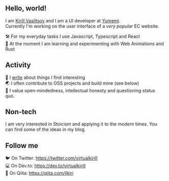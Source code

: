 ## Hello, world!

I am [Kirill Vasiltsov](https://www.kirillvasiltsov.com/) and I am a UI developer at [Yumemi](https://yumemi.co.jp/).  
Currently I'm working on the user interface of a *very popular* EC website.

🛠 For my everyday tasks I use Javascript, Typescript and React  
🧪 At the moment I am learning and experimenting with Web Animations and Rust

## Activity

📝 I [write](https://www.kirillvasiltsov.com/writing) about things I find interesting   
🌏 I often contribute to OSS projects and build mine (see below)  
💪 I value open-mindedness, intellectual honesty and questioning status quo.

## Non-tech

I am very interested in Stoicism and applying it to the modern times. You can find some of the ideas in my blog.

## Follow me

🐦 On Twitter: https://twitter.com/virtualkirill  
💻 On Dev.to: https://dev.to/virtualkirill  
🐝 On Qiita: https://qiita.com/jlkiri  
